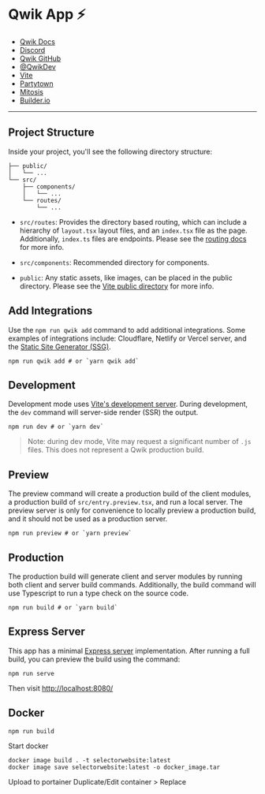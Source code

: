 # Qwik App ⚡️

- [Qwik Docs](https://qwik.builder.io/)
- [Discord](https://qwik.builder.io/chat)
- [Qwik GitHub](https://github.com/BuilderIO/qwik)
- [@QwikDev](https://twitter.com/QwikDev)
- [Vite](https://vitejs.dev/)
- [Partytown](https://partytown.builder.io/)
- [Mitosis](https://github.com/BuilderIO/mitosis)
- [Builder.io](https://www.builder.io/)

---

## Project Structure

Inside your project, you'll see the following directory structure:

```
├── public/
│   └── ...
└── src/
    ├── components/
    │   └── ...
    └── routes/
        └── ...
```

- `src/routes`: Provides the directory based routing, which can include a hierarchy of `layout.tsx` layout files, and an `index.tsx` file as the page. Additionally, `index.ts` files are endpoints. Please see the [routing docs](https://qwik.builder.io/qwikcity/routing/overview/) for more info.

- `src/components`: Recommended directory for components.

- `public`: Any static assets, like images, can be placed in the public directory. Please see the [Vite public directory](https://vitejs.dev/guide/assets.html#the-public-directory) for more info.

## Add Integrations

Use the `npm run qwik add` command to add additional integrations. Some examples of integrations include: Cloudflare, Netlify or Vercel server, and the [Static Site Generator (SSG)](https://qwik.builder.io/qwikcity/static-site-generation/static-site-config/).

```shell
npm run qwik add # or `yarn qwik add`
```

## Development

Development mode uses [Vite's development server](https://vitejs.dev/). During development, the `dev` command will server-side render (SSR) the output.

```shell
npm run dev # or `yarn dev`
```

> Note: during dev mode, Vite may request a significant number of `.js` files. This does not represent a Qwik production build.

## Preview

The preview command will create a production build of the client modules, a production build of `src/entry.preview.tsx`, and run a local server. The preview server is only for convenience to locally preview a production build, and it should not be used as a production server.

```shell
npm run preview # or `yarn preview`
```

## Production

The production build will generate client and server modules by running both client and server build commands. Additionally, the build command will use Typescript to run a type check on the source code.

```shell
npm run build # or `yarn build`
```

## Express Server

This app has a minimal [Express server](https://expressjs.com/) implementation. After running a full build, you can preview the build using the command:

```
npm run serve
```

Then visit [http://localhost:8080/](http://localhost:8080/)

## Docker

```
npm run build
```

Start docker

```
docker image build . -t selectorwebsite:latest
docker image save selectorwebsite:latest -o docker_image.tar
```

Upload to portainer
Duplicate/Edit container > Replace
